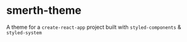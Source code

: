 # smerth-theme

A theme for a `create-react-app` project built with `styled-components` & `styled-system`
